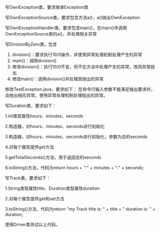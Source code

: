 写OwnException类，要求继承Exception类

写OwnExceptionSource类，要求包含方法a()，a()抛出OwnException

写OwnExceptionHandler类，要求包含main()，在main()中调用OwnExceptionSource类的a()，并处理相关异常



写DivisionByZero类，包含
1. division()：要求执行10/0操作，并使用异常处理机制处理产生的异常
2. main()：调用division()
3. 修改division()：执行10/0不变，但不在方法中处理产生的异常，改将异常抛出
4. 修改main()：调用division()并处理其抛出的异常

修改TestException.java，要求如下：
在命令行输入参数不能满足输出要求时，会抛出相应异常，使用异常处理机制处理抛出的异常。

写Duration类，要求如下：

1.int类型属性hours、minutes、seconds

2.构造器，对hours、minutes、seconds进行初始化

3.构造器，对hours、minutes、seconds进行初始化，参数为总的seconds

4.对每个属性提供get方法

5.getTotalSeconds()方法，用于返回总的seconds

6.toString()方法，代码为return hours + ":" + minutes + ":" + seconds;



写Track类，要求如下：

1.String类型属性title、Duration类型属性duration

2.对每个属性提供get和set方法

3.toString()方法，代码为return "my Track title is: " + title + " duration is: " + duration;



使用Driver类测试以上代码。


